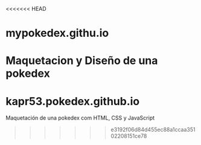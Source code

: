 <<<<<<< HEAD
# mypokedex.githu.io
Maquetacion y Diseño de una pokedex
=======
# kapr53.pokedex.github.io
Maquetación de una pokedex com HTML, CSS y JavaScript
>>>>>>> e3192f06d84d455ec88a1ccaa35102208151ce78
